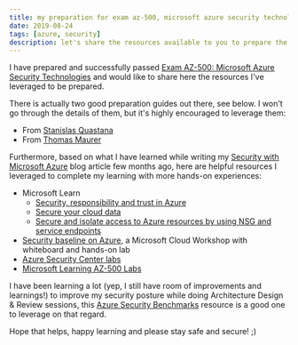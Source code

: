 ```yaml
---
title: my preparation for exam az-500, microsoft azure security technologies
date: 2019-08-24
tags: [azure, security]
description: let's share the resources available to you to prepare the exam az-500
---
```

I have prepared and successfully passed [Exam AZ-500: Microsoft Azure Security Technologies](https://www.microsoft.com/learning/exam-az-500.aspx) and would like to share here the resources I've leveraged to be prepared.

There is actually two good preparation guides out there, see below. I won't go through the details of them, but it's highly encouraged to leverage them:
- From [Stanislas Quastana](https://stanislas.io/2019/04/25/preparation-guide-for-microsoft-az-500-microsoft-azure-security-technologies-certification/)
- From [Thomas Maurer](https://www.thomasmaurer.ch/2019/06/exam-az-500-azure-security-engineer-associate/)

Furthermore, based on what I have learned while writing my [Security with Microsoft Azure](https://alwaysupalwayson.blogspot.com/2019/05/security-with-microsoft-azure.html) blog article few months ago, here are helpful resources I leveraged to complete my learning with more hands-on experiences:
- Microsoft Learn
    - [Security, responsibility and trust in Azure](https://docs.microsoft.com/learn/modules/intro-to-security-in-azure/)
    - [Secure your cloud data](https://docs.microsoft.com/learn/paths/secure-your-cloud-data/)
    - [Secure and isolate access to Azure resources by using NSG and service endpoints](https://docs.microsoft.com/learn/modules/secure-and-isolate-with-nsg-and-service-endpoints/)
- [Security baseline on Azure](https://github.com/Microsoft/MCW-Security-baseline-on-Azure), a Microsoft Cloud Workshop with whiteboard and hands-on lab
- [Azure Security Center labs](https://github.com/tianderturpijn/Azure-Security-Center/tree/master/Labs)
- [Microsoft Learning AZ-500 Labs](https://github.com/MicrosoftLearning/AZ-500-Azure-Security)

I have been learning a lot (yep, I still have room of improvements and learnings!) to improve my security posture while doing Architecture Design & Review sessions, this [Azure Security Benchmarks](https://docs.microsoft.com/azure/security/benchmarks/introduction) resource is a good one to leverage on that regard.

Hope that helps, happy learning and please stay safe and secure! ;)